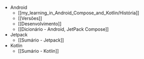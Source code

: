 - Android
	- [[my_learning_in_Android_Compose_and_Kotlin/História]]
	- [[Versões]]
	- [[Desenvolvimento]]
	- [[Dicionário - Android, JetPack Compose]]
- Jetpack
	- [[Sumário - Jetpack]]
- Kotlin
	- [[Sumário - Kotlin]]